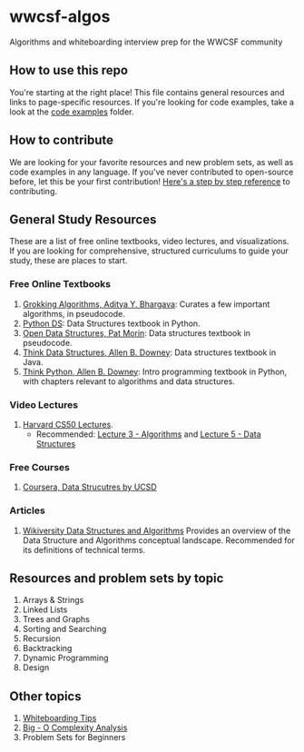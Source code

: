 # wwcsf-algos
Algorithms and whiteboarding interview prep for the WWCSF community

## How to use this repo
You're starting at the right place! This file contains general resources and links to page-specific resources.
If you're looking for code examples, take a look at the [code examples]() folder.

## How to contribute
We are looking for your favorite resources and new problem sets, as well as code examples in any language. If you've never contributed to open-source before, let this be your first contribution! [Here's a step by step reference](https://akrabat.com/the-beginners-guide-to-contributing-to-a-github-project/) to contributing. 

## General Study Resources
These are a list of free online textbooks, video lectures, and visualizations. If you are looking for comprehensive, structured curriculums to guide your study, these are places to start.

### Free Online Textbooks
1. [Grokking Algorithms, Aditya Y. Bhargava](https://livebook.manning.com/book/grokking-algorithms/about-this-book/): Curates a few important algorithms, in pseudocode. 
2. [Python DS](https://runestone.academy/runestone/books/published/pythonds/index.html): Data Structures textbook in Python. 
3. [Open Data Structures, Pat Morin](https://opendatastructures.org/ods-python/): Data structures textbook in pseudocode.
4. [Think Data Structures, Allen B. Downey](http://greenteapress.com/thinkdast/thinkdast.pdf): Data structures textbook in Java.
5. [Think Python, Allen B. Downey](http://greenteapress.com/thinkpython2/html/index.html): Intro programming textbook in Python, with chapters relevant to algorithms and data structures. 


### Video Lectures  
1. [Harvard CS50 Lectures](https://www.youtube.com/playlist?list=PLhQjrBD2T381L3iZyDTxRwOBuUt6m1FnW).
    * Recommended: [Lecture 3 - Algorithms](https://www.youtube.com/watch?v=fykrlqbV9wM&list=PLhQjrBD2T381L3iZyDTxRwOBuUt6m1FnW&t=0s) and [Lecture 5 - Data Structures](https://www.youtube.com/watch?v=4IrUAqYKjIA&list=PLhQjrBD2T381L3iZyDTxRwOBuUt6m1FnW&t=0s)
    
 ### Free Courses
 1. [Coursera, Data Strucutres by UCSD](https://www.coursera.org/learn/data-structures/home/welcome) 
 
 ### Articles
 1. [Wikiversity Data Structures and Algorithms](https://en.wikiversity.org/wiki/Data_Structures_and_Algorithms) Provides an overview of the Data Structure and Algorithms conceptual landscape. Recommended for its definitions of technical terms. 



## Resources and problem sets by topic
1. Arrays & Strings
2. Linked Lists
3. Trees and Graphs
4. Sorting and Searching
5. Recursion
6. Backtracking
7. Dynamic Programming
8. Design

## Other topics
1. [Whiteboarding Tips](https://github.com/elaguerta/wwcsf-algos/blob/master/topics/whiteboarding.md)
2. [Big - O Complexity Analysis](https://github.com/elaguerta/wwcsf-algos/blob/master/topics/bigO.md)
3. Problem Sets for Beginners
